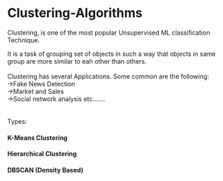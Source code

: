 # Clustering-Algorithms
Clustering, is one of the most popular Unsupervised ML classification Technique.
<br>

It is a task of grouping set of objects in such a way that objects in same group are more similar to eah other than others.
<br>
<br>
Clustering has several Applications. Some common are the following: <br>
->Fake News Detection <br>
->Market and Sales <br>
->Social network analysis etc.......<br>
<br>
<br>
Types:<br>
#### K-Means Clustering
#### Hierarchical Clustering
#### DBSCAN (Density Based)
